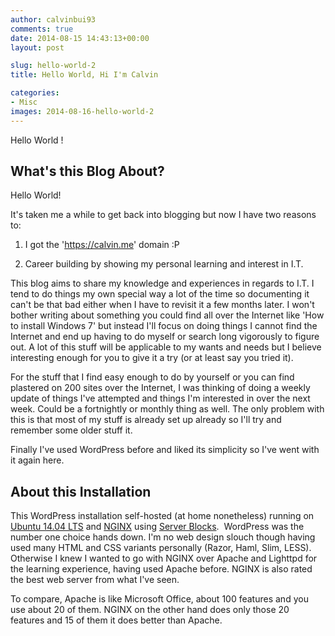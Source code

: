 ```yaml
---
author: calvinbui93
comments: true
date: 2014-08-15 14:43:13+00:00
layout: post

slug: hello-world-2
title: Hello World, Hi I'm Calvin

categories:
- Misc
images: 2014-08-16-hello-world-2
---
```


Hello World !




## What's this Blog About?


Hello World!

It's taken me a while to get back into blogging but now I have two reasons to:




  1. I got the 'https://calvin.me' domain :P


  2. Career building by showing my personal learning and interest in I.T.


<!-- more -->

This blog aims to share my knowledge and experiences in regards to I.T. I tend to do things my own special way a lot of the time so documenting it can't be that bad either when I have to revisit it a few months later. I won't bother writing about something you could find all over the Internet like 'How to install Windows 7' but instead I'll focus on doing things I cannot find the Internet and end up having to do myself or search long vigorously to figure out. A lot of this stuff will be applicable to my wants and needs but I believe interesting enough for you to give it a try (or at least say you tried it).

For the stuff that I find easy enough to do by yourself or you can find plastered on 200 sites over the Internet, I was thinking of doing a weekly update of things I've attempted and things I'm interested in over the next week. Could be a fortnightly or monthly thing as well. The only problem with this is that most of my stuff is already set up already so I'll try and remember some older stuff it.

Finally I've used WordPress before and liked its simplicity so I've went with it again here.


## About this Installation


This WordPress installation self-hosted (at home nonetheless) running on [Ubuntu 14.04 LTS](http://www.ubuntu.com/) and [NGINX](http://nginx.org/) using [Server Blocks](https://www.digitalocean.com/community/tutorials/how-to-set-up-nginx-server-blocks-virtual-hosts-on-ubuntu-14-04-lts).  WordPress was the number one choice hands down. I'm no web design slouch though having used many HTML and CSS variants personally (Razor, Haml, Slim, LESS). Otherwise I knew I wanted to go with NGINX over Apache and Lighttpd for the learning experience, having used Apache before. NGINX is also rated the best web server from what I've seen.

To compare, Apache is like Microsoft Office, about 100 features and you use about 20 of them. NGINX on the other hand does only those 20 features and 15 of them it does better than Apache.
